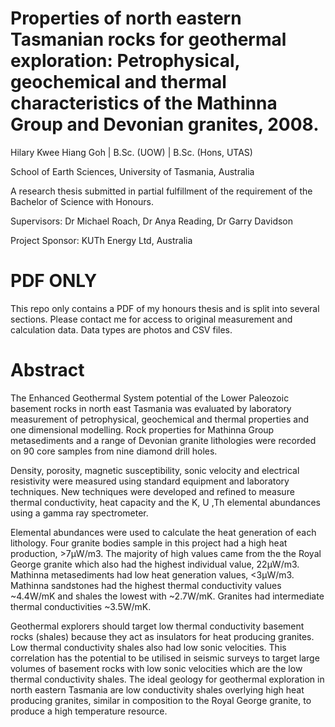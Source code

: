 # Properties of north eastern Tasmanian rocks for geothermal exploration: Petrophysical, geochemical and thermal characteristics of the Mathinna Group and Devonian granites, 2008. 

Hilary Kwee Hiang Goh | B.Sc. (UOW) | B.Sc. (Hons, UTAS)

School of Earth Sciences, University of Tasmania, Australia

A research thesis submitted in partial fulfillment of the requirement of the Bachelor of Science with Honours. 

Supervisors: Dr Michael Roach, Dr Anya Reading, Dr Garry Davidson

Project Sponsor: KUTh Energy Ltd, Australia

# PDF ONLY
This repo only contains a PDF of my honours thesis and is split into several sections. 
Please contact me for access to original measurement and calculation data. Data types are photos and CSV files. 

# Abstract
The Enhanced Geothermal System potential of the Lower Paleozoic basement rocks in north east Tasmania was evaluated by laboratory measurement of petrophysical, geochemical and thermal properties and one dimensional modelling. Rock properties for Mathinna Group metasediments and a range of Devonian granite lithologies were recorded on 90 core samples from nine diamond drill holes.  
 
Density, porosity, magnetic susceptibility, sonic velocity and electrical resistivity were measured using standard equipment and laboratory techniques. New techniques were developed and refined to measure thermal conductivity, heat capacity and the K, U ,Th elemental abundances using a gamma ray spectrometer. 
 
Elemental abundances were used to calculate the heat generation of each lithology. Four granite bodies sample in this project had a high heat production, >7µW/m3. The majority of high values came from the the Royal George granite which also had the highest individual value, 22µW/m3. Mathinna metasediments had low heat generation values, <3µW/m3. Mathinna sandstones had the highest thermal conductivity values ~4.4W/mK and shales the lowest with  ~2.7W/mK. Granites had intermediate thermal conductivities ~3.5W/mK.  
 
Geothermal explorers should target low thermal conductivity basement rocks (shales) because they act as insulators for heat producing granites. Low thermal conductivity shales also had low sonic velocities. This correlation has the potential to be utilised in seismic surveys to target large volumes of basement rocks with low sonic velocities which are the low thermal conductivity shales. The ideal geology for geothermal exploration in north eastern Tasmania are low conductivity shales overlying high heat producing granites, similar in composition to the Royal George granite, to produce a high temperature resource. 
